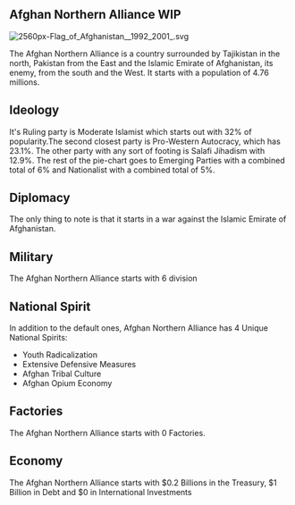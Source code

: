 ## Afghan Northern Alliance WIP

![2560px-Flag_of_Afghanistan__1992_2001_.svg](/Millennium-Dawn/uploads/flags/united_kingdom.png)

The Afghan Northern Alliance is a country surrounded by Tajikistan in the north, Pakistan from the East and the Islamic Emirate of Afghanistan, its enemy, from the south and the West. It starts with a population of 4.76 millions.

## Ideology

It's Ruling party is Moderate Islamist which starts out with 32% of popularity.The second closest party is Pro-Western Autocracy, which has 23.1%. The other party with any sort of footing is Salafi Jihadism with 12.9%. The rest of the pie-chart goes to Emerging Parties with a combined total of 6% and Nationalist with a combined total of 5%.

## Diplomacy

The only thing to note is that it starts in a war against the Islamic Emirate of Afghanistan.

## Military

The Afghan Northern Alliance starts with 6 division

## National Spirit

In addition to the default ones, Afghan Northern Alliance has 4 Unique National Spirits:

- Youth Radicalization
- Extensive Defensive Measures
- Afghan Tribal Culture
- Afghan Opium Economy

## Factories

The Afghan Northern Alliance starts with 0 Factories.

## Economy

The Afghan Northern Alliance starts with $0.2 Billions in the Treasury, $1 Billion in Debt and $0 in International Investments
